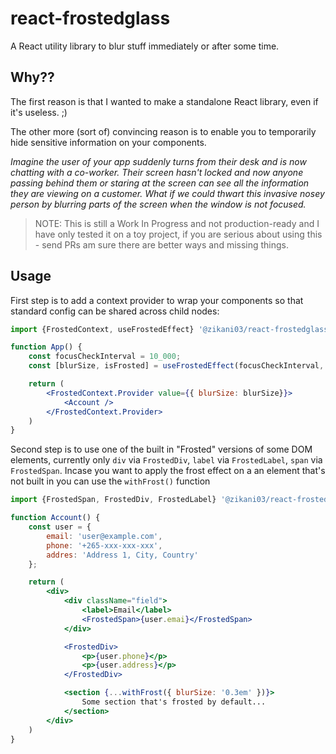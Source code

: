 react-frostedglass
==================

A React utility library to blur stuff immediately or after some time.

## Why??

The first reason is that I wanted to make a standalone React library, even if it's useless. ;)

The other more (sort of) convincing reason  is to enable you to temporarily hide sensitive information on your components.

_Imagine the user of your app suddenly turns from their desk and is now chatting with a co-worker. Their screen hasn't locked and now anyone passing behind them or staring at the screen can see all the information they are viewing on a customer. What if we could thwart this invasive nosey person by blurring parts of the screen when the window is not focused._

> NOTE: This is still a Work In Progress and not production-ready and I have only tested it on a toy project, if you are serious about using this - send PRs am sure there are better ways and missing things.

## Usage

First step is to add a context provider to wrap your components so that standard config can be shared across child nodes:

```jsx
import {FrostedContext, useFrostedEffect} '@zikani03/react-frostedglass'

function App() {
    const focusCheckInterval = 10_000;
    const [blurSize, isFrosted] = useFrostedEffect(focusCheckInterval, '0.3em')

    return (
        <FrostedContext.Provider value={{ blurSize: blurSize}}>
            <Account />
        </FrostedContext.Provider>
    )
}
```


Second step is to use one of the built in "Frosted" versions of some DOM elements, currently only `div` via `FrostedDiv`, `label` via `FrostedLabel`, `span` via `FrostedSpan`.  Incase you want to apply the frost effect on a an element that's not built in you can use the `withFrost()` function

```jsx
import {FrostedSpan, FrostedDiv, FrostedLabel} '@zikani03/react-frostedglass'

function Account() {
    const user = {
        email: 'user@example.com',
        phone: '+265-xxx-xxx-xxx',
        addres: 'Address 1, City, Country'
    };

    return (
        <div>
            <div className="field">
                <label>Email</label>
                <FrostedSpan>{user.emai}</FrostedSpan>
            </div>

            <FrostedDiv>
                <p>{user.phone}</p>
                <p>{user.address}</p>
            </FrostedDiv>

            <section {...withFrost({ blurSize: '0.3em' })}>
                Some section that's frosted by default...
            </section>
        </div>
    )
}
```

